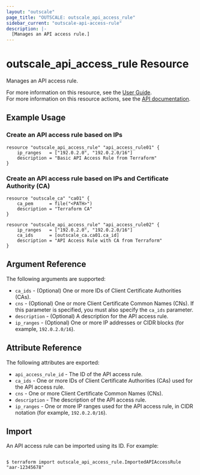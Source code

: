 ```yaml
---
layout: "outscale"
page_title: "OUTSCALE: outscale_api_access_rule"
sidebar_current: "outscale-api-access-rule"
description: |-
  [Manages an API access rule.]
---
```


# outscale_api_access_rule Resource

Manages an API access rule.

For more information on this resource, see the [User Guide](https://docs.outscale.com/en/userguide/About-API-Access-Rules.html).  
For more information on this resource actions, see the [API documentation](https://docs.outscale.com/api#3ds-outscale-api-apiaccessrule).

## Example Usage

### Create an API access rule based on IPs

```hcl
resource "outscale_api_access_rule" "api_access_rule01" {
    ip_ranges   = ["192.0.2.0", "192.0.2.0/16"]
    description = "Basic API Access Rule from Terraform"
}
```

### Create an API access rule based on IPs and Certificate Authority (CA)

```hcl
resource "outscale_ca" "ca01" {
    ca_pem      = file("<PATH>")
    description = "Terraform CA"
}

resource "outscale_api_access_rule" "api_access_rule02" {
    ip_ranges   = ["192.0.2.0", "192.0.2.0/16"]
    ca_ids      = [outscale_ca.ca01.ca_id]
    description = "API Access Rule with CA from Terraform"
}
```

## Argument Reference

The following arguments are supported:

* `ca_ids` - (Optional)  One or more IDs of Client Certificate Authorities (CAs).
* `cns` - (Optional) One or more Client Certificate Common Names (CNs). If this parameter is specified, you must also specify the `ca_ids` parameter.
* `description` - (Optional) A description for the API access rule.
* `ip_ranges` - (Optional) One or more IP addresses or CIDR blocks (for example, `192.0.2.0/16`).

## Attribute Reference

The following attributes are exported:

* `api_access_rule_id` -  The ID of the API access rule.
* `ca_ids` - One or more IDs of Client Certificate Authorities (CAs) used for the API access rule.
* `cns` - One or more Client Certificate Common Names (CNs).
* `description` - The description of the API access rule.
* `ip_ranges` - One or more IP ranges used for the API access rule, in CIDR notation (for example, `192.0.2.0/16`).

## Import

An API access rule can be imported using its ID. For example:

```console

$ terraform import outscale_api_access_rule.ImportedAPIAccessRule "aar-12345678"

```